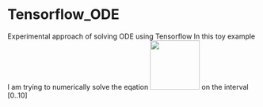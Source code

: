 # Tensorflow_ODE
Experimental approach of solving ODE using Tensorflow
In this toy example I am trying to numerically solve the eqation <img src="https://render.githubusercontent.com/render/math?math=y'=\frac{sin(x)}{(x%2By%2B1)}" width="100"> on the interval [0..10]


